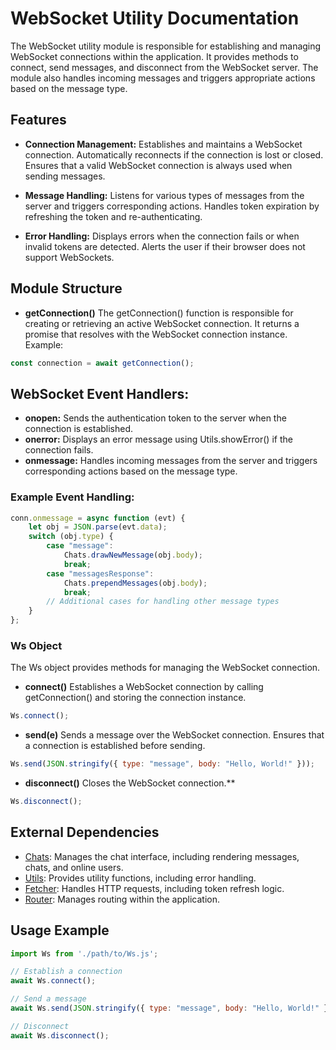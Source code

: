 # WebSocket Utility Documentation
The WebSocket utility module is responsible for establishing and managing WebSocket connections within the application. It provides methods to connect, send messages, and disconnect from the WebSocket server. The module also handles incoming messages and triggers appropriate actions based on the message type.

## Features
  - **Connection Management:**
Establishes and maintains a WebSocket connection.
Automatically reconnects if the connection is lost or closed.
Ensures that a valid WebSocket connection is always used when sending messages.

  - **Message Handling:**
Listens for various types of messages from the server and triggers corresponding actions.
Handles token expiration by refreshing the token and re-authenticating.

  - **Error Handling:**
Displays errors when the connection fails or when invalid tokens are detected.
Alerts the user if their browser does not support WebSockets.

## Module Structure
  - **getConnection()**
The getConnection() function is responsible for creating or retrieving an active WebSocket connection. It returns a promise that resolves with the WebSocket connection instance.
Example:
```javascript
const connection = await getConnection();
```

## WebSocket Event Handlers:
  - **onopen:** Sends the authentication token to the server when the connection is established.
  - **onerror:** Displays an error message using Utils.showError() if the connection fails.
  - **onmessage:** Handles incoming messages from the server and triggers corresponding actions based on the message type.

### Example Event Handling:
```javascript
conn.onmessage = async function (evt) {
    let obj = JSON.parse(evt.data);
    switch (obj.type) {
        case "message":
            Chats.drawNewMessage(obj.body);
            break;
        case "messagesResponse":
            Chats.prependMessages(obj.body);
            break;
        // Additional cases for handling other message types
    }
};
```

### Ws Object
The Ws object provides methods for managing the WebSocket connection.

  - **connect()**
Establishes a WebSocket connection by calling getConnection() and storing the connection instance.
```javascript
Ws.connect();
```
  - **send(e)**
Sends a message over the WebSocket connection. Ensures that a connection is established before sending.
```javascript
Ws.send(JSON.stringify({ type: "message", body: "Hello, World!" }));
```

  - **disconnect()**
Closes the WebSocket connection.**
```javascript
Ws.disconnect();
```

## External Dependencies
- [Chats](chats.md): Manages the chat interface, including rendering messages, chats, and online users.
- [Utils](utils.md): Provides utility functions, including error handling.
- [Fetcher](fetcher.md): Handles HTTP requests, including token refresh logic.
- [Router](router.md): Manages routing within the application.

## Usage Example
```javascript
import Ws from './path/to/Ws.js';

// Establish a connection
await Ws.connect();

// Send a message
await Ws.send(JSON.stringify({ type: "message", body: "Hello, World!" }));

// Disconnect
await Ws.disconnect();
```
